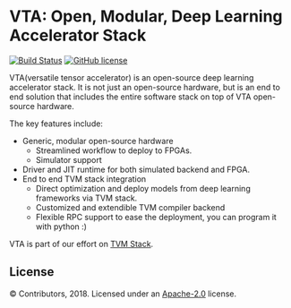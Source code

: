 VTA: Open, Modular, Deep Learning Accelerator Stack
===================================================
[![Build Status](http://mode-gpu.cs.washington.edu:8080/buildStatus/icon?job=uwsaml/vta/master)](http://mode-gpu.cs.washington.edu:8080/job/uwsaml/job/vta/job/master/)
[![GitHub license](http://dmlc.github.io/img/apache2.svg)](./LICENSE)

VTA(versatile tensor accelerator) is an open-source deep learning accelerator stack.
It is not just an open-source hardware, but is an end to end solution that includes
the entire software stack on top of VTA open-source hardware.


The key features include:

- Generic, modular open-source hardware
  - Streamlined workflow to deploy to FPGAs.
  - Simulator support
- Driver and JIT runtime for both simulated backend and FPGA.
- End to end TVM stack integration
  - Direct optimization and deploy models from deep learning frameworks via TVM stack.
  - Customized and extendible TVM compiler backend
  - Flexible RPC support to ease the deployment, you can program it with python :)

VTA is part of our effort on [TVM Stack](http://www.tvmlang.org/).

License
-------
© Contributors, 2018. Licensed under an [Apache-2.0](https://github.com/tmoreau89/vta/blob/master/LICENSE) license.
